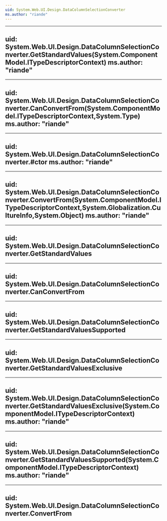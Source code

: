 ```yaml
---
uid: System.Web.UI.Design.DataColumnSelectionConverter
ms.author: "riande"
---
```


---
uid: System.Web.UI.Design.DataColumnSelectionConverter.GetStandardValues(System.ComponentModel.ITypeDescriptorContext)
ms.author: "riande"
---

---
uid: System.Web.UI.Design.DataColumnSelectionConverter.CanConvertFrom(System.ComponentModel.ITypeDescriptorContext,System.Type)
ms.author: "riande"
---

---
uid: System.Web.UI.Design.DataColumnSelectionConverter.#ctor
ms.author: "riande"
---

---
uid: System.Web.UI.Design.DataColumnSelectionConverter.ConvertFrom(System.ComponentModel.ITypeDescriptorContext,System.Globalization.CultureInfo,System.Object)
ms.author: "riande"
---

---
uid: System.Web.UI.Design.DataColumnSelectionConverter.GetStandardValues
---

---
uid: System.Web.UI.Design.DataColumnSelectionConverter.CanConvertFrom
---

---
uid: System.Web.UI.Design.DataColumnSelectionConverter.GetStandardValuesSupported
---

---
uid: System.Web.UI.Design.DataColumnSelectionConverter.GetStandardValuesExclusive
---

---
uid: System.Web.UI.Design.DataColumnSelectionConverter.GetStandardValuesExclusive(System.ComponentModel.ITypeDescriptorContext)
ms.author: "riande"
---

---
uid: System.Web.UI.Design.DataColumnSelectionConverter.GetStandardValuesSupported(System.ComponentModel.ITypeDescriptorContext)
ms.author: "riande"
---

---
uid: System.Web.UI.Design.DataColumnSelectionConverter.ConvertFrom
---
